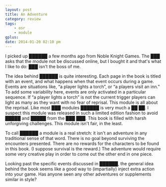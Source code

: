 ```yaml
---
layout: post
title: An Adventure
category: review
tags:
    - osr
    - module
gplus:
date: 2014-01-20 02:10 pm
---
```


I picked up ██████ a few months ago from Noble Knight Games. The ███ asks that the module not be discussed online, but I bought it and that's what I like to do: ███ isn't the boss of me.

The idea behind ██████ is quite interesting. Each page in the book is titled with an event, and what happens when that event occurs during a game. Events are situations like, “a player lights a torch”, or “a players visit an inn.” To add some variability here, events are only activated in a particular sequence. If “a player lights a torch” is not the current trigger players can light as many as they want with no fear of reprisal. This module is all about the reprisal. Like most ███ modules ██████ is very much a ██ ██. I suspect this module was released in such a limited edition fashion to avoid █████ and █████ from the ███ ███. This book is filled with harsh unforgiving challenges. This module isn't fair, in the least.

To call ██████ a module is a real stretch: it isn't an adventure in any traditional sense of that word. There is no goal beyond surviving the encounters presented. There are no rewards for the characters to be found in this book. (I suppose survival is the reward.) The adventure would require some very creative play in order to come out the other end in one piece.

Looking past the specific events discussed in ██████, the general idea behind the book seems like a good way to (impartially) inject extra action into your game. Has anyone seen any other adventures or supplements similar in style?
